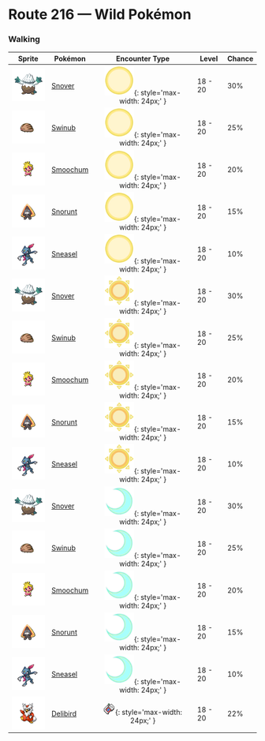 # Route 216 — Wild Pokémon

### Walking

| Sprite | Pokémon | Encounter Type | Level | Chance |
|:------:|---------|:--------------:|-------|--------|
| ![Snover](../../assets/sprites/snover/front.gif "Snover") | [Snover](../../pokemon/snover.md/) | ![Morning](../../assets/encounter_types/morning.png "Morning"){: style='max-width: 24px;' } | 18 - 20 | 30% |
| ![Swinub](../../assets/sprites/swinub/front.gif "Swinub") | [Swinub](../../pokemon/swinub.md/) | ![Morning](../../assets/encounter_types/morning.png "Morning"){: style='max-width: 24px;' } | 18 - 20 | 25% |
| ![Smoochum](../../assets/sprites/smoochum/front.gif "Smoochum") | [Smoochum](../../pokemon/smoochum.md/) | ![Morning](../../assets/encounter_types/morning.png "Morning"){: style='max-width: 24px;' } | 18 - 20 | 20% |
| ![Snorunt](../../assets/sprites/snorunt/front.gif "Snorunt") | [Snorunt](../../pokemon/snorunt.md/) | ![Morning](../../assets/encounter_types/morning.png "Morning"){: style='max-width: 24px;' } | 18 - 20 | 15% |
| ![Sneasel](../../assets/sprites/sneasel/front.gif "Sneasel") | [Sneasel](../../pokemon/sneasel.md/) | ![Morning](../../assets/encounter_types/morning.png "Morning"){: style='max-width: 24px;' } | 18 - 20 | 10% |
| ![Snover](../../assets/sprites/snover/front.gif "Snover") | [Snover](../../pokemon/snover.md/) | ![Day](../../assets/encounter_types/day.png "Day"){: style='max-width: 24px;' } | 18 - 20 | 30% |
| ![Swinub](../../assets/sprites/swinub/front.gif "Swinub") | [Swinub](../../pokemon/swinub.md/) | ![Day](../../assets/encounter_types/day.png "Day"){: style='max-width: 24px;' } | 18 - 20 | 25% |
| ![Smoochum](../../assets/sprites/smoochum/front.gif "Smoochum") | [Smoochum](../../pokemon/smoochum.md/) | ![Day](../../assets/encounter_types/day.png "Day"){: style='max-width: 24px;' } | 18 - 20 | 20% |
| ![Snorunt](../../assets/sprites/snorunt/front.gif "Snorunt") | [Snorunt](../../pokemon/snorunt.md/) | ![Day](../../assets/encounter_types/day.png "Day"){: style='max-width: 24px;' } | 18 - 20 | 15% |
| ![Sneasel](../../assets/sprites/sneasel/front.gif "Sneasel") | [Sneasel](../../pokemon/sneasel.md/) | ![Day](../../assets/encounter_types/day.png "Day"){: style='max-width: 24px;' } | 18 - 20 | 10% |
| ![Snover](../../assets/sprites/snover/front.gif "Snover") | [Snover](../../pokemon/snover.md/) | ![Night](../../assets/encounter_types/night.png "Night"){: style='max-width: 24px;' } | 18 - 20 | 30% |
| ![Swinub](../../assets/sprites/swinub/front.gif "Swinub") | [Swinub](../../pokemon/swinub.md/) | ![Night](../../assets/encounter_types/night.png "Night"){: style='max-width: 24px;' } | 18 - 20 | 25% |
| ![Smoochum](../../assets/sprites/smoochum/front.gif "Smoochum") | [Smoochum](../../pokemon/smoochum.md/) | ![Night](../../assets/encounter_types/night.png "Night"){: style='max-width: 24px;' } | 18 - 20 | 20% |
| ![Snorunt](../../assets/sprites/snorunt/front.gif "Snorunt") | [Snorunt](../../pokemon/snorunt.md/) | ![Night](../../assets/encounter_types/night.png "Night"){: style='max-width: 24px;' } | 18 - 20 | 15% |
| ![Sneasel](../../assets/sprites/sneasel/front.gif "Sneasel") | [Sneasel](../../pokemon/sneasel.md/) | ![Night](../../assets/encounter_types/night.png "Night"){: style='max-width: 24px;' } | 18 - 20 | 10% |
| ![Delibird](../../assets/sprites/delibird/front.gif "Delibird") | [Delibird](../../pokemon/delibird.md/) | ![Poké Radar](../../assets/encounter_types/poke_radar.png "Poké Radar"){: style='max-width: 24px;' } | 18 - 20 | 22% |

